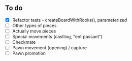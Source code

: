 ## To do

- [x] Refactor tests - createBoardWithRooks(), parameterized
- [ ] Other types of pieces
- [ ] Actually move pieces
- [ ] Special movements (castling, "ent passant")
- [ ] Checkmate
- [ ] Pawn movement (opening) / capture
- [ ] Pawn promotion
